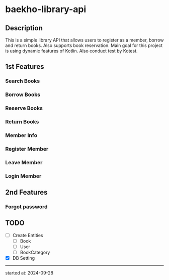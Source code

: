 # baekho-library-api

## Description
This is a simple library API that allows users to register as a member, borrow and return books. Also supports book reservation.
Main goal for this project is using dynamic features of Kotlin.
Also conduct test by Kotest.

## 1st Features

### Search Books


### Borrow Books


### Reserve Books


### Return Books


### Member Info


### Register Member


### Leave Member


### Login Member


## 2nd Features

### Forgot password  



## TODO

- [ ] Create Entities
  - [ ] Book
  - [ ] User
  - [ ] BookCategory
- [x] DB Setting
---
started at: 2024-09-28